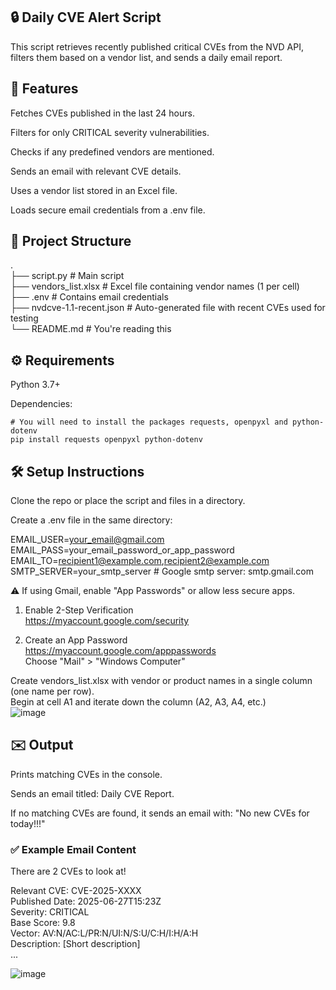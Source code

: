 ## 🔒 Daily CVE Alert Script<br/>

This script retrieves recently published critical CVEs from the NVD API, filters them based on a vendor list, and sends a daily email report.<br/>

## 📌 Features<br/>
Fetches CVEs published in the last 24 hours.<br/>

Filters for only CRITICAL severity vulnerabilities.<br/>

Checks if any predefined vendors are mentioned.<br/>

Sends an email with relevant CVE details.<br/>

Uses a vendor list stored in an Excel file.<br/>

Loads secure email credentials from a .env file.<br/>

## 📁 Project Structure <br/>
.<br/>
├── script.py                # Main script <br/>
├── vendors_list.xlsx        # Excel file containing vendor names (1 per cell)<br/>
├── .env                     # Contains email credentials<br/>
├── nvdcve-1.1-recent.json   # Auto-generated file with recent CVEs used for testing<br/>
└── README.md                # You're reading this<br/>

## ⚙️ Requirements<br/>
Python 3.7+<br/>

Dependencies: <br/>
```
# You will need to install the packages requests, openpyxl and python-dotenv
pip install requests openpyxl python-dotenv
```

## 🛠️ Setup Instructions<br/>
Clone the repo or place the script and files in a directory.<br/>

Create a .env file in the same directory:<br/>

EMAIL_USER=your_email@gmail.com<br/>
EMAIL_PASS=your_email_password_or_app_password<br/>
EMAIL_TO=recipient1@example.com,recipient2@example.com<br/>
SMTP_SERVER=your_smtp_server # Google smtp server: smtp.gmail.com<br/>
 
⚠️ If using Gmail, enable "App Passwords" or allow less secure apps.<br/>

1. Enable 2-Step Verification<br/>
https://myaccount.google.com/security<br/>

2. Create an App Password<br/>
https://myaccount.google.com/apppasswords <br/>
Choose "Mail" > "Windows Computer"<br/>

Create vendors_list.xlsx with vendor or product names in a single column (one name per row). <br/>
Begin at cell A1 and iterate down the column (A2, A3, A4, etc.) <br/>
![image](https://github.com/user-attachments/assets/373856be-bcd7-42eb-93cb-d2f3bdad1d7e)


## ✉️ Output<br/>
Prints matching CVEs in the console.<br/>

Sends an email titled: Daily CVE Report.<br/>

If no matching CVEs are found, it sends an email with: "No new CVEs for today!!!"<br/>

### ✅ Example Email Content<br/>

There are 2 CVEs to look at!<br/>

Relevant CVE: CVE-2025-XXXX<br/>
Published Date: 2025-06-27T15:23Z<br/>
Severity: CRITICAL<br/>
Base Score: 9.8<br/>
Vector: AV:N/AC:L/PR:N/UI:N/S:U/C:H/I:H/A:H<br/>
Description: [Short description]<br/>
...<br/>

![image](https://github.com/user-attachments/assets/0134f320-c13a-40d1-9e17-bc3f8f4d4aa1)<br/>

